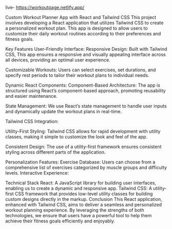 
live- https://workoutpage.netlify.app/

Custom Workout Planner App with React and Tailwind CSS
This project involves developing a React application that utilizes Tailwind CSS to create a personalized workout plan. This app is designed to allow users to customize their daily workout routines according to their preferences and fitness goals.

Key Features
User-Friendly Interface:
Responsive Design: Built with Tailwind CSS, This app ensures a responsive and visually appealing interface across all devices, providing an optimal user experience.

Customizable Workouts: Users can select exercises, set durations, and specify rest periods to tailor their workout plans to individual needs.


Dynamic React Components:
Component-Based Architecture: The app is structured using React’s component-based approach, promoting reusability and easier maintenance.

State Management: We use React’s state management to handle user inputs and dynamically update the workout plans in real-time.


Tailwind CSS Integration:

Utility-First Styling: Tailwind CSS allows for rapid development with utility classes, making it simple to customize the look and feel of the app.

Consistent Design: The use of a utility-first framework ensures consistent styling across different parts of the application.


Personalization Features:
Exercise Database: Users can choose from a comprehensive list of exercises categorized by muscle groups and difficulty levels.
Interactive Experience:

Technical Stack
React: A JavaScript library for building user interfaces, enabling us to create a dynamic and responsive app.
Tailwind CSS: A utility-first CSS framework that provides low-level utility classes for building custom designs directly in the markup.
Conclusion
This React application, enhanced with Tailwind CSS, aims to deliver a seamless and personalized workout planning experience. By leveraging the strengths of both technologies, we ensure that users have a powerful tool to help them achieve their fitness goals efficiently and enjoyably.